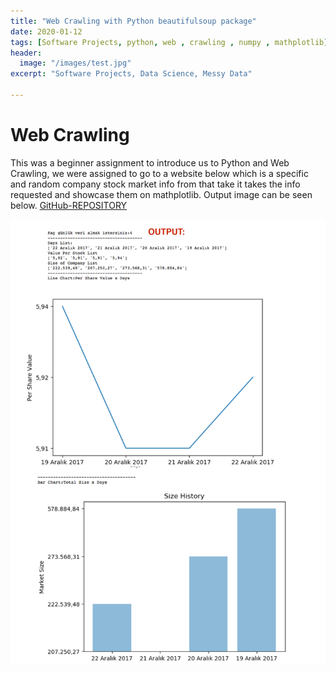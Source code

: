 ```yaml
---
title: "Web Crawling with Python beautifulsoup package"
date: 2020-01-12
tags: [Software Projects, python, web , crawling , numpy , mathplotlib]
header:
  image: "/images/test.jpg"
excerpt: "Software Projects, Data Science, Messy Data"

---
```


# Web Crawling

This was a beginner assignment to introduce us to Python and Web Crawling, we were assigned to go to a website below which is a specific and random company stock market info from that take it takes the info requested and showcase them on mathplotlib. Output image can be seen below.
[GitHub-REPOSITORY](https://github.com/glorkpixels/web-crawling-with-pyhton-and-beautiful-soup-package)


![YOLO](/images/soup/charts.png)

